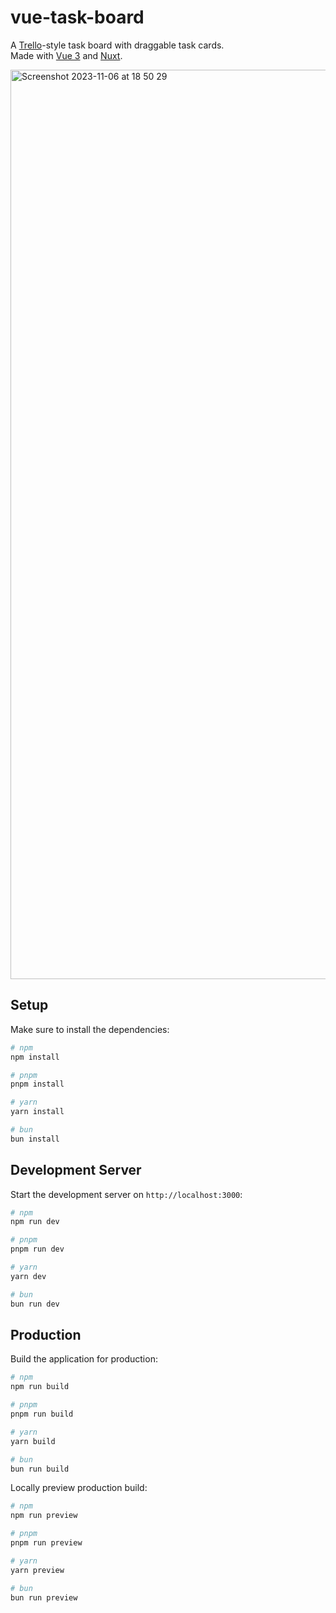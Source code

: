 # vue-task-board

A [Trello](https://trello.com/?&aceid=&adposition=&adgroup=143241824842&campaign=18406634139&creative=666027953188&device=c&keyword=trello&matchtype=e&network=g&placement=&ds_kids=p73316792581&ds_e=GOOGLE&ds_eid=700000001557344&ds_e1=GOOGLE&gad=1&gclid=EAIaIQobChMIpMXFiMiwggMV7E1HAR0J_w5dEAAYASAAEgIYKPD_BwE&gclsrc=aw.ds)-style task board with draggable task cards.\
Made with [Vue 3](https://vuejs.org) and [Nuxt](https://nuxt.com).

<img width="1455" alt="Screenshot 2023-11-06 at 18 50 29" src="https://github.com/catervpillar/vue-task-board/assets/56674392/b8faa052-c83c-46df-abc4-6f57ff3f48ff">


## Setup

Make sure to install the dependencies:

```bash
# npm
npm install

# pnpm
pnpm install

# yarn
yarn install

# bun
bun install
```

## Development Server

Start the development server on `http://localhost:3000`:

```bash
# npm
npm run dev

# pnpm
pnpm run dev

# yarn
yarn dev

# bun
bun run dev
```

## Production

Build the application for production:

```bash
# npm
npm run build

# pnpm
pnpm run build

# yarn
yarn build

# bun
bun run build
```

Locally preview production build:

```bash
# npm
npm run preview

# pnpm
pnpm run preview

# yarn
yarn preview

# bun
bun run preview
```
